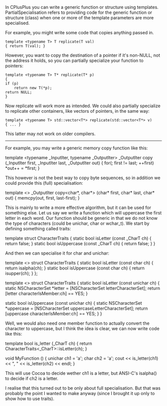 

In CPlusPlus you can write a generic function or structure using templates. PartialSpecialisation refers to providing code for the generic function or structure (class) when one or more of the template parameters are more specialised.

For example, you might write some code that copies anything passed in.

    template <typename T> T replicate(T val)
    { return T(val); }

However, you want to copy the destination of a pointer if it's non-NULL, not the address it holds, so you can partially specialize your function to pointers:

    template <typename T> T* replicate(T* p)
    {
    if (p)
        return new T(*p);
    return NULL;
    }

Now     replicate will work more as intended. We could also partially specialize to replicate other containers, like vectors of pointers, in the same way:

    template <typename T> std::vector<T*> replicate(std::vector<T*> v)
    { ... }

This latter may not work on older compilers.

----

For example, you may write a generic memory copy function like this:

    
template <typename _InputIter, typename _OutputIter>
_OutputIter copy (_InputIter first, _InputIter last, _OutputIter out)
{
   for(; first != last; ++first)
      *out++ = *first;
}


This however is not the best way to copy byte sequences, so in addition we could provide this (full) specialisation:

    
template <>
_OutputIter copy<char*, char*> (char* first, char* last, char* out)
{
   memcpy(out, first, last-first);
}


This is mainly to write a more effective algorithm, but it can be used for something else. Let us say we write a function which will uppercase the first letter in each word. Our function should be generic in that we do not know the type of characters (could be unichar, char or wchar_t). We start by defining something called traits:

    
template <typename _CharT>
struct CharacterTraits
{
   static bool isLetter (const _CharT ch)       { return false; }
   static bool isUppercase (const _CharT ch)    { return false; }
}


And then we can specialise it for char and unichar:

    

template <>
struct CharacterTraits<char>
{
   static bool isLetter (const char ch)         { return isalpha(ch); }
   static bool isUppercase (const char ch)      { return isupper(ch); }
};

template <>
struct CharacterTraits<unichar>
{
   static bool isLetter (const unichar ch)
   {
      static NSCharacterSet *letter = [NSCharacterSet letterCharacterSet];
      return [letter characterIsMember:ch] == YES;
   }

   static bool isUppercase (const unichar ch)
   {
      static NSCharacterSet *uppercase = [NSCharacterSet uppercaseLetterCharacterSet];
      return [uppercase characterIsMember:ch] == YES;
   }
}


Well, we would also need one member function to actually convert the character to uppercase, but I think the idea is clear, we can now write code like this:

    
template <typename _CharT>
bool is_letter (_CharT ch)
{
   return CharacterTraits<_CharT>::isLetter(ch);
}

void MyFunction ()
{
   unichar ch1 = 'a';
   char ch2 = 'a';
   cout << is_letter(ch1) << ", " << is_letter(ch2) << endl;
}


This will use Cocoa to decide wether ch1 is a letter, but ANSI-C's isalpha() to decide if ch2 is a letter.

I realise that this turned out to be only about full specialisation. But that was probably the point I wanted to make anyway (since I brought it up only to show how to use traits).
